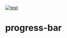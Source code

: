 [![test](https://github.com/disco07/progress-bar/actions/workflows/test.yml/badge.svg?branch=main)](https://github.com/disco07/progress-bar/actions/workflows/test.yml)

# progress-bar
